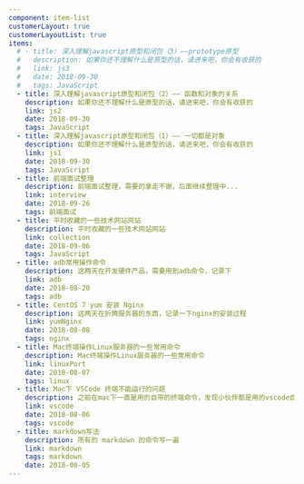 ```yaml
---
component: item-list
customerLayout: true
customerLayoutList: true
items:
  # - title: 深入理解javascript原型和闭包（3）——prototype原型
  #   description: 如果你还不理解什么是原型的话，请进来吧，你会有收获的
  #   link: js3
  #   date: 2018-09-30
  #   tags: JavaScript
  - title: 深入理解javascript原型和闭包（2）—— 函数和对象的关系
    description: 如果你还不理解什么是原型的话，请进来吧，你会有收获的
    link: js2
    date: 2018-09-30
    tags: JavaScript
  - title: 深入理解javascript原型和闭包（1）—— 一切都是对象
    description: 如果你还不理解什么是原型的话，请进来吧，你会有收获的
    link: js1
    date: 2018-09-30
    tags: JavaScript
  - title: 前端面试整理
    description: 前端面试整理，需要的拿走不谢，后面继续整理中...
    link: interview
    date: 2018-09-26
    tags: 前端面试
  - title: 平时收藏的一些技术网站网站
    description: 平时收藏的一些技术网站网站
    link: collection
    date: 2018-09-06
    tags: JavaScript
  - title: adb常用操作命令
    description: 这两天在开发硬件产品，需要用到adb命令，记录下
    link: adb
    date: 2018-08-20
    tags: adb
  - title: CentOS 7 yum 安装 Nginx
    description: 这两天在折腾服务器的东西，记录一下nginx的安装过程
    link: yumNginx
    date: 2018-08-08
    tags: nginx
  - title: Mac终端操作Linux服务器的一些常用命令
    description: Mac终端操作Linux服务器的一些常用命令
    link: linuxPort
    date: 2018-08-07
    tags: linux
  - title: Mac下 VSCode 终端不能运行的问题
    description: 之前在mac下一直是用的自带的终端命令，发现小伙伴都是用的vscode自带的终端，然后就想尝试一把，没想到启动不了，在此记录一下。
    link: vscode
    date: 2018-08-06
    tags: vscode
  - title: markdown写法
    description: 所有的 markdown 的命令写一遍
    link: markdown
    tags: markdown
    date: 2018-08-05
---
```

